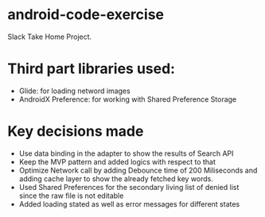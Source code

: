 # android-code-exercise
Slack Take Home Project.

# Third part libraries used:
- Glide: for loading netword images
- AndroidX Preference: for working with Shared Preference Storage

# Key decisions made
- Use data binding in the adapter to show the results of Search API
- Keep the MVP pattern and added logics with respect to that
- Optimize Network call by adding Debounce time of 200 Miliseconds and adding cache layer to show the already fetched key words.
- Used Shared Preferences for the secondary living list of denied list since the raw file is not editable
- Added loading stated as well as error messages for different states
